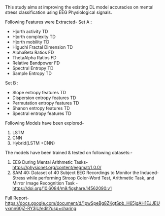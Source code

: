 This study aims at improving the existing DL model accuracies on mental stress classification using EEG Physiological signals.

Following Features were Extracted-
  Set A :
  + Hjorth activity TD
  + Hjorth complexity TD
  + Hjorth mobility TD
  + Higuchi Fractal Dimension TD
  + AlphaBeta Ratios FD
  + ThetaAlpha Ratios FD
  + Relative Bandpower FD
  + Spectral Entropy TD
  + Sample Entropy TD

  Set B : 
  + Slope entropy features  TD
  + Dispersion entropy features TD
  + Permutation entropy features TD
  + Shanon entropy features TD
  + Spectral entropy features TD

Following Models have been explored-
1. LSTM
2. CNN
3. Hybrid(LSTM +CNN)

The models have been trained & tested on following datasets:-
1. EEG During Mental Arithmetic Tasks- https://physionet.org/content/eegmat/1.0.0/
2. SAM 40: Dataset of 40 Subject EEG Recordings to Monitor the Induced-Stress while performing Stroop Color-Word Test, Arithmetic Task, and Mirror Image Recognition Task - https://doi.org/10.6084/m9.figshare.14562090.v1

Full Report- https://docs.google.com/document/d/1pwSpeBg8ZKgtSpb_H65jgAH1EJJEUyxmn60jZ-RY3jU/edit?usp=sharing
